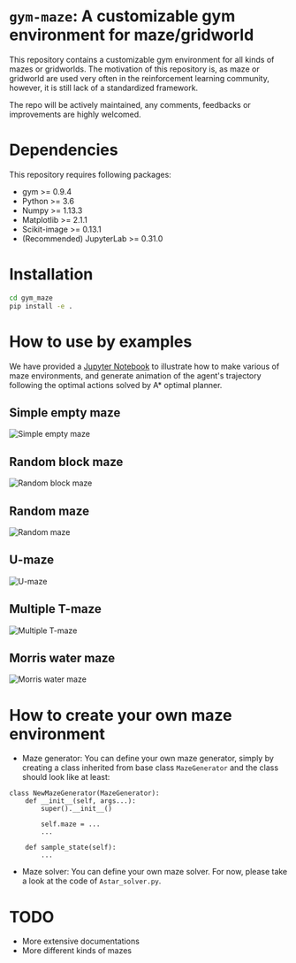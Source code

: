 # `gym-maze`: A customizable gym environment for maze/gridworld

This repository contains a customizable gym environment for all kinds of mazes or gridworlds. The motivation of this
repository is, as maze or gridworld are used very often in the reinforcement learning community, however, 
it is still lack of a standardized framework. 

The repo will be actively maintained, any comments, feedbacks or improvements are highly welcomed. 

# Dependencies

This repository requires following packages:
- gym >= 0.9.4
- Python >= 3.6
- Numpy >= 1.13.3
- Matplotlib >= 2.1.1
- Scikit-image >= 0.13.1
- (Recommended) JupyterLab >= 0.31.0

# Installation

```bash
cd gym_maze
pip install -e .
```

# How to use by examples

We have provided a [Jupyter Notebook](Maze.ipynb) to illustrate how to make various of maze environments, and generate animation
of the agent's trajectory following the optimal actions solved by A* optimal planner. 

## Simple empty maze
![Simple empty maze](data/simple_empty_maze.gif)
## Random block maze
![Random block maze](data/random_block_maze.gif)
## Random maze
![Random maze](data/random_maze.gif)
## U-maze
![U-maze](data/U_maze.gif)
## Multiple T-maze
![Multiple T-maze](data/T_maze.gif)
## Morris water maze
![Morris water maze](data/morris_water_maze.gif)


# How to create your own maze environment

- Maze generator: You can define your own maze generator, simply by creating a class inherited from base class `MazeGenerator` 
and the class should look like at least: 

```
class NewMazeGenerator(MazeGenerator):
    def __init__(self, args...):
        super().__init__()
        
        self.maze = ...
        ...        
    
    def sample_state(self):
        ...     
```

- Maze solver: You can define your own maze solver. For now, please take a look at the code of `Astar_solver.py`.


# TODO
- More extensive documentations
- More different kinds of mazes